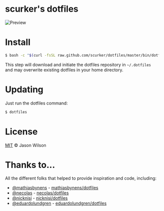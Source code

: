 # scurker's dotfiles

![Preview](http://i.imgur.com/yA1VeAV.gif)

# Install

```bash
$ bash -c "$(curl -fsSL raw.github.com/scurker/dotfiles/master/bin/dotfiles)"
```

This step will download and initiate the dotfiles repository in `~/.dotfiles` and may overwrite existing dotfiles in your home directory.

# Updating

Just run the dotfiles command:

```bash
$ dotfiles
```

# License

[MIT](license) © Jason Wilson

# Thanks to...

All the different folks that helped to provide inspiration and code, including:

* [@mathiasbynens](https://github.com/mathiasbynens) - [mathiasbynens/dotfiles](https://github.com/mathiasbynens/dotfiles)
* [@necolas](https://github.com/necolas) - [necolas/dotfiles](https://github.com/necolas/dotfiles)
* [@nicknisi](https://github.com/nicknisi) - [nicknisi/dotfiles](https://github.com/nicknisi/dotfiles)
* [@eduardolundgren](https://github.com/eduardolundgren/dotfiles) - [eduardolundgren/dotfiles](https://github.com/eduardolundgren/dotfiles)
